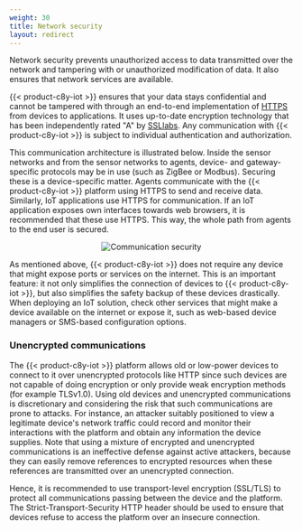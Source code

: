 ```yaml
---
weight: 30
title: Network security
layout: redirect
---
```


Network security prevents unauthorized access to data transmitted over the network and tampering with or unauthorized modification of data. It also ensures that network services are available.

{{< product-c8y-iot >}} ensures that your data stays confidential and cannot be tampered with through an end-to-end implementation of [HTTPS](http://en.wikipedia.org/wiki/HTTP_Secure) from devices to applications. It uses up-to-date encryption technology that has been independently rated "A" by [SSLlabs](https://www.ssllabs.com/). Any communication with {{< product-c8y-iot >}} is subject to individual authentication and authorization.

This communication architecture is illustrated below. Inside the sensor networks and from the sensor networks to agents, device- and gateway-specific protocols may be in use (such as ZigBee or Modbus). Securing these is a device-specific matter. Agents communicate with the {{< product-c8y-iot >}} platform using HTTPS to send and receive data. Similarly, IoT applications use HTTPS for communication. If an IoT application exposes own interfaces towards web browsers, it is recommended that these use HTTPS. This way, the whole path from agents to the end user is secured.

<center><img src="/images/concepts-guide/commsecurity.png" alt="Communication security" style="max-width: 100%"></center>

As mentioned above, {{< product-c8y-iot >}} does not require any device that might expose ports or services on the internet. This is an important feature: it not only simplifies the connection of devices to {{< product-c8y-iot >}}, but also simplifies the safety backup of these devices drastically. When deploying an IoT solution, check other services that might make a device available on the internet or expose it, such as web-based device managers or SMS-based configuration options.

### Unencrypted communications

The {{< product-c8y-iot >}} platform allows old or low-power devices to connect to it over unencrypted protocols like HTTP since such devices are not capable of doing encryption or only provide weak encryption methods (for example TLSv1.0). Using old devices and unencrypted communications is discretionary and considering the risk that such communications are prone to attacks. For instance, an attacker suitably positioned to view a legitimate device's network traffic could record and monitor their interactions with the platform and obtain any information the device supplies. Note that using a mixture of encrypted and unencrypted communications is an ineffective defense against active attackers, because they can easily remove references to encrypted resources when these references are transmitted over an unencrypted connection.

Hence, it is recommended to use transport-level encryption (SSL/TLS) to protect all communications passing between the device and the platform. The Strict-Transport-Security HTTP header should be used to ensure that devices refuse to access the platform over an insecure connection.
